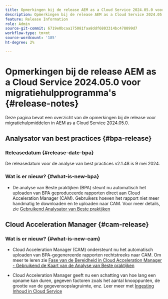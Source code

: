 ```yaml
---
title: Opmerkingen bij de release AEM as a Cloud Service 2024.05.0 voor migratiehulpprogramma's
description: Opmerkingen bij de release AEM as a Cloud Service 2024.05.0 voor migratiehulpprogramma's
feature: Release Information
role: Admin
source-git-commit: 6719e0bcaa175081faa8ddf6803314bc478099d7
workflow-type: tm+mt
source-wordcount: '185'
ht-degree: 2%

---
```


# Opmerkingen bij de release AEM as a Cloud Service 2024.05.0 voor migratiehulpprogramma&#39;s {#release-notes}

Deze pagina bevat een overzicht van de opmerkingen bij de release voor migratiehulpmiddelen in AEM as a Cloud Service 2024.05.0.

## Analysator van best practices {#bpa-release}

### Releasedatum {#release-date-bpa}

De releasedatum voor de analyse van best practices v2.1.48 is 9 mei 2024.

### Wat is er nieuw? {#what-is-new-bpa}

* De analyse van Beste praktijken (BPA) steunt nu automatisch het uploaden van BPA geproduceerde rapporten direct aan Cloud Acceleration Manager (CAM). Gebruikers hoeven het rapport niet meer handmatig te downloaden en te uploaden naar CAM. Voor meer details, zie [ Gebruikend Analysator van Beste praktijken ](/help/journey-migration/best-practices-analyzer/using-best-practices-analyzer.md)

## Cloud Acceleration Manager {#cam-release}

### Wat is er nieuw? {#what-is-new-cam}

* Cloud Acceleration Manager (CAM) ondersteunt nu het automatisch uploaden van BPA-gegenereerde rapporten rechtstreeks naar CAM. Om meer te leren zie [ Fase van de Bereidheid in Cloud Acceleration Manager - Gebruikend de Kaart van de Analyse van Beste praktijken ](/help/journey-migration/cloud-acceleration-manager/using-cam/cam-readiness-phase.md#best-practices-analysis)

* Cloud Acceleration Manager geeft nu een schatting van hoe lang een opname kan duren, gegeven factoren zoals het aantal knooppunten, de grootte van de gegevensopslagruimte, enz. Leer meer met [ Ingesting Inhoud in Cloud Service ](/help/journey-migration/content-transfer-tool/using-content-transfer-tool/ingesting-content.md)
